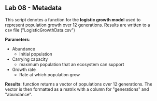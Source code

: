 ﻿

## Lab 08 - Metadata
This script denotes a function for the **logistic growth model** used to represent population growth over 12 generations.  Results are written to a csv file ("LogisticGrowthData.csv")

**Parameters**:
* Abundance
	* Initial population 
* Carrying capacity
	* maximum population that an ecosystem can support
* Growth rate
	* Rate at which population grow

**Results**:  function returns a vector of populations over 12 generations.  The vector is then formatted as a matrix with a column for "generations" and "abundance".




